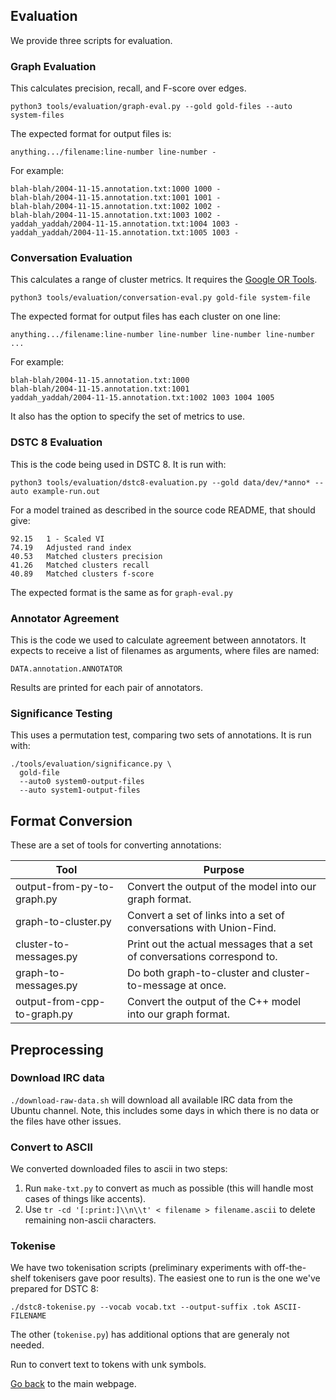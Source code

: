 ## Evaluation

We provide three scripts for evaluation.

### Graph Evaluation

This calculates precision, recall, and F-score over edges.

```
python3 tools/evaluation/graph-eval.py --gold gold-files --auto system-files
```

The expected format for output files is:

```
anything.../filename:line-number line-number -
```

For example:

```
blah-blah/2004-11-15.annotation.txt:1000 1000 -
blah-blah/2004-11-15.annotation.txt:1001 1001 -
blah-blah/2004-11-15.annotation.txt:1002 1002 -
blah-blah/2004-11-15.annotation.txt:1003 1002 -
yaddah_yaddah/2004-11-15.annotation.txt:1004 1003 -
yaddah_yaddah/2004-11-15.annotation.txt:1005 1003 -
```

### Conversation Evaluation

This calculates a range of cluster metrics.
It requires the [Google OR Tools](https://developers.google.com/optimization/install/python/).

```
python3 tools/evaluation/conversation-eval.py gold-file system-file
```

The expected format for output files has each cluster on one line:

```
anything.../filename:line-number line-number line-number line-number ...
```

For example:

```
blah-blah/2004-11-15.annotation.txt:1000
blah-blah/2004-11-15.annotation.txt:1001
yaddah_yaddah/2004-11-15.annotation.txt:1002 1003 1004 1005
```

It also has the option to specify the set of metrics to use.

### DSTC 8 Evaluation

This is the code being used in DSTC 8.
It is run with:

```
python3 tools/evaluation/dstc8-evaluation.py --gold data/dev/*anno* --auto example-run.out
```

For a model trained as described in the source code README, that should give:

```
92.15   1 - Scaled VI
74.19   Adjusted rand index
40.53   Matched clusters precision
41.26   Matched clusters recall
40.89   Matched clusters f-score
```

The expected format is the same as for `graph-eval.py`

### Annotator Agreement

This is the code we used to calculate agreement between annotators.
It expects to receive a list of filenames as arguments, where files are named:

```
DATA.annotation.ANNOTATOR
```

Results are printed for each pair of annotators.

### Significance Testing

This uses a permutation test, comparing two sets of annotations.
It is run with:

```
./tools/evaluation/significance.py \
  gold-file
  --auto0 system0-output-files
  --auto system1-output-files
```

## Format Conversion

These are a set of tools for converting annotations:

Tool                             | Purpose
-------------------------------- | ---------------
output-from-py-to-graph.py       | Convert the output of the model into our graph format.
graph-to-cluster.py              | Convert a set of links into a set of conversations with Union-Find.
cluster-to-messages.py           | Print out the actual messages that a set of conversations correspond to.
graph-to-messages.py             | Do both graph-to-cluster and cluster-to-message at once.
output-from-cpp-to-graph.py      | Convert the output of the C++ model into our graph format.

## Preprocessing

### Download IRC data

`./download-raw-data.sh` will download all available IRC data from the Ubuntu channel.
Note, this includes some days in which there is no data or the files have other issues.

### Convert to ASCII

We converted downloaded files to ascii in two steps:

1. Run `make-txt.py` to convert as much as possible (this will handle most cases of things like accents).
2. Use `tr -cd '[:print:]\\n\\t' < filename > filename.ascii` to delete remaining non-ascii characters.

### Tokenise

We have two tokenisation scripts (preliminary experiments with off-the-shelf tokenisers gave poor results).
The easiest one to run is the one we've prepared for DSTC 8:

```
./dstc8-tokenise.py --vocab vocab.txt --output-suffix .tok ASCII-FILENAME
```

The other (`tokenise.py`) has additional options that are generaly not needed.

Run to convert text to tokens with unk symbols.

[Go back](./../) to the main webpage.
